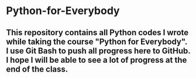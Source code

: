 # Python-for-Everybody
## This repository contains all Python codes I wrote while taking the course  "Python for Everybody". I use Git Bash to push all progress here to GitHub. I hope I will be able to see a lot of progress at the end of the class.
